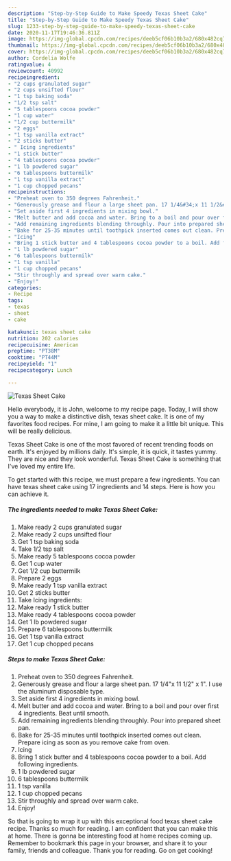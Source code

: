 ```yaml
---
description: "Step-by-Step Guide to Make Speedy Texas Sheet Cake"
title: "Step-by-Step Guide to Make Speedy Texas Sheet Cake"
slug: 1233-step-by-step-guide-to-make-speedy-texas-sheet-cake
date: 2020-11-17T19:46:36.811Z
image: https://img-global.cpcdn.com/recipes/deeb5cf06b10b3a2/680x482cq70/texas-sheet-cake-recipe-main-photo.jpg
thumbnail: https://img-global.cpcdn.com/recipes/deeb5cf06b10b3a2/680x482cq70/texas-sheet-cake-recipe-main-photo.jpg
cover: https://img-global.cpcdn.com/recipes/deeb5cf06b10b3a2/680x482cq70/texas-sheet-cake-recipe-main-photo.jpg
author: Cordelia Wolfe
ratingvalue: 4
reviewcount: 40992
recipeingredient:
- "2 cups granulated sugar"
- "2 cups unsifted flour"
- "1 tsp baking soda"
- "1/2 tsp salt"
- "5 tablespoons cocoa powder"
- "1 cup water"
- "1/2 cup buttermilk"
- "2 eggs"
- "1 tsp vanilla extract"
- "2 sticks butter"
- " Icing ingredients"
- "1 stick butter"
- "4 tablespoons cocoa powder"
- "1 lb powdered sugar"
- "6 tablespoons buttermilk"
- "1 tsp vanilla extract"
- "1 cup chopped pecans"
recipeinstructions:
- "Preheat oven to 350 degrees Fahrenheit."
- "Generously grease and flour a large sheet pan. 17 1/4&#34;x 11 1/2&#34; x 1&#34;. I use the aluminum disposable type."
- "Set aside first 4 ingredients in mixing bowl."
- "Melt butter and add cocoa and water. Bring to a boil and pour over first 4 ingredients. Beat until smooth."
- "Add remaining ingredients blending throughly. Pour into prepared sheet pan."
- "Bake for 25-35 minutes until toothpick inserted comes out clean. Prepare icing as soon as you remove cake from oven."
- "Icing"
- "Bring 1 stick butter and 4 tablespoons cocoa powder to a boil. Add following ingredients."
- "1 lb powdered sugar"
- "6 tablespoons buttermilk"
- "1 tsp vanilla"
- "1 cup chopped pecans"
- "Stir throughly and spread over warm cake."
- "Enjoy!"
categories:
- Recipe
tags:
- texas
- sheet
- cake

katakunci: texas sheet cake 
nutrition: 202 calories
recipecuisine: American
preptime: "PT38M"
cooktime: "PT44M"
recipeyield: "1"
recipecategory: Lunch

---
```



![Texas Sheet Cake](https://img-global.cpcdn.com/recipes/deeb5cf06b10b3a2/680x482cq70/texas-sheet-cake-recipe-main-photo.jpg)

Hello everybody, it is John, welcome to my recipe page. Today, I will show you a way to make a distinctive dish, texas sheet cake. It is one of my favorites food recipes. For mine, I am going to make it a little bit unique. This will be really delicious.

Texas Sheet Cake is one of the most favored of recent trending foods on earth. It's enjoyed by millions daily. It's simple, it is quick, it tastes yummy. They are nice and they look wonderful. Texas Sheet Cake is something that I've loved my entire life.




To get started with this recipe, we must prepare a few ingredients. You can have texas sheet cake using 17 ingredients and 14 steps. Here is how you can achieve it.

<!--inarticleads1-->

##### The ingredients needed to make Texas Sheet Cake:

1. Make ready 2 cups granulated sugar
1. Make ready 2 cups unsifted flour
1. Get 1 tsp baking soda
1. Take 1/2 tsp salt
1. Make ready 5 tablespoons cocoa powder
1. Get 1 cup water
1. Get 1/2 cup buttermilk
1. Prepare 2 eggs
1. Make ready 1 tsp vanilla extract
1. Get 2 sticks butter
1. Take  Icing ingredients:
1. Make ready 1 stick butter
1. Make ready 4 tablespoons cocoa powder
1. Get 1 lb powdered sugar
1. Prepare 6 tablespoons buttermilk
1. Get 1 tsp vanilla extract
1. Get 1 cup chopped pecans




<!--inarticleads2-->

##### Steps to make Texas Sheet Cake:

1. Preheat oven to 350 degrees Fahrenheit.
1. Generously grease and flour a large sheet pan. 17 1/4&#34;x 11 1/2&#34; x 1&#34;. I use the aluminum disposable type.
1. Set aside first 4 ingredients in mixing bowl.
1. Melt butter and add cocoa and water. Bring to a boil and pour over first 4 ingredients. Beat until smooth.
1. Add remaining ingredients blending throughly. Pour into prepared sheet pan.
1. Bake for 25-35 minutes until toothpick inserted comes out clean. Prepare icing as soon as you remove cake from oven.
1. Icing
1. Bring 1 stick butter and 4 tablespoons cocoa powder to a boil. Add following ingredients.
1. 1 lb powdered sugar
1. 6 tablespoons buttermilk
1. 1 tsp vanilla
1. 1 cup chopped pecans
1. Stir throughly and spread over warm cake.
1. Enjoy!




So that is going to wrap it up with this exceptional food texas sheet cake recipe. Thanks so much for reading. I am confident that you can make this at home. There is gonna be interesting food at home recipes coming up. Remember to bookmark this page in your browser, and share it to your family, friends and colleague. Thank you for reading. Go on get cooking!
